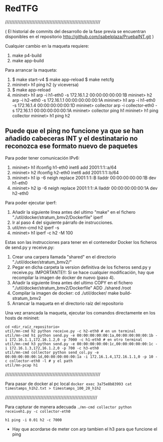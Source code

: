 # RedTFG

//////////////////////////////////////////////////////////////


( El historial de commits del desarrollo de la fase previa se encuentran disponibles en el repositorio http://github.com/isabelplaza/PruebaINT.git )

Cualquier cambio en la maqueta requiere:

   1. make p4-build
   2. make app-build


Para arrancar la maqueta:
  
   1. $ make start-v4
      $ make app-reload
      $ make netcfg
   2. mininet> h1 ping h2 (y viceversa)
   3. $ make app-reload
   4. mininet> h1 arp -i h1-eth0 -s 172.16.1.2 00:00:00:00:00:1B
      mininet> h2 arp -i h2-eth0 -s 172.16.1.1 00:00:00:00:00:1A
      mininet> h1 arp -i h1-eth0 -s 172.16.1.4 00:00:00:00:00:1D
      mininet> collector arp -i collector-eth0 -s 172.16.1.1 00:00:00:00:00:1A
      mininet> collector ping h1
      mininet> h1 ping collector
      mininet> h1 ping h2
      
      
      
## Puede que el ping no funcione ya que se han añadido cabeceras INT y el destinatario no reconozca ese formato nuevo de paquetes


Para poder tener comunicación IPv6:

   1. mininet> h1 ifconfig h1-eth0 inet6 add 2001:1:1::a/64
   2. mininet> h2 ifconfig h2-eth0 inet6 add 2001:1:1::b/64
   3. mininet> h1 ip -6 neigh replace 2001:1:1::B lladdr 00:00:00:00:00:1B dev h1-eth0
   4. mininet> h2 ip -6 neigh replace 2001:1:1::A lladdr 00:00:00:00:00:1A dev h2-eth0

Para poder ejecutar iperf:

   1. Añadir la siguiente línea antes del ultimo "make" en el fichero "./util/docker/stratum_bmv2/Dockerfile"
        iperf
   2. Ir al paso 4 del siguiente párrafo de instrucciones.
   3. util/mn-cmd h2
      iperf -s
   4. mininet> h1 iperf -c h2 -M 100



Estas son las instrucciones para tener en el contenedor Docker los ficheros de send.py y receive.py:

   1. Crear una carpera llamada "shared" en el directorio "./util/docker/stratum_bmv2/"
   2. Pegar en dicha carpeta la version definitiva de los ficheros send.py y receive.py. IMPORTANTE!!: Si se hace cualquier modificación, hay que recompilar la imagen de docker de nuevo (paso 4).
   3. Añadir la siguiente línea antes del ultimo COPY en el fichero "./util/docker/stratum_bmv2/Dockerfile"
        ADD ./shared /root
   4. Compilar la imagen de docker:
        cd ./util/docker/
        make build-stratum_bmv2
   5. Arrancar la maqueta en el directorio raíz del repositorio

Una vez arrancada la maqueta, ejecutar los comandos directamente en los hosts de mininet:

    cd <dir_raíz_repositorio>
    util/mn-cmd h2 python receive.py -c h2-eth0 # en un terminal
    util/mn-cmd h1 python send.py -e 00:00:00:00:00:1a,00:00:00:00:00:1b -i 172.16.1.1,172.16.1.2,0 -p 7000 -c h1-eth0 # en otro terminal
    util/mn-cmd h3 python send.py -e 00:00:00:00:00:1c,00:00:00:00:00:1c -i 172.16.1.3,172,16.1.2,0 -p 700 -c h3-eth0
    util/mn-cmd collector python send_col.py -e 00:00:00:00:00:1d,00:00:00:00:00:1a -i 172.16.1.4,172.16.1.1,0 -p 10 -c collector-eth0 -l # y el path
    util/mn-pcap h1
    

//////////////////////////////////////////////////////////////

Para pasar de docker al pc local
`docker exec 3a75e8b83993 cat timestamps_h1h2.txt > timestamps_100_20_h1h2`

////////////////////////////////////////////////////////////

Para capturar de manera adecuada 
`./mn-cmd collector python receiveh1.py -c collector-eth0`

`h1 ping -i 0.01 h2 -c 7000`
* Hay que acordarse de meter con arp tambien el h3 para que funcione el ping
